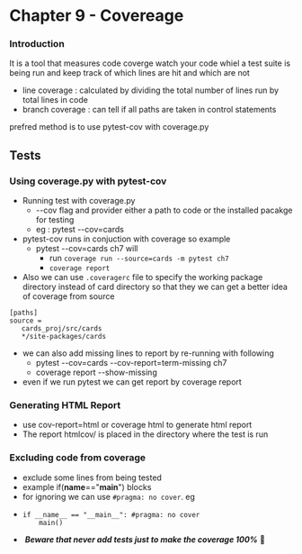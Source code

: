 # Chapter 9 - Covereage

### Introduction

It is a tool that measures code coverge watch your code whiel a test suite is being run and keep track of which lines are hit and which are not

* line coverage : calculated by dividing the total number of lines run by total lines in code
* branch coverage : can tell if all paths are taken in control statements

prefred method is to use pytest-cov with coverage.py

## Tests

### Using coverage.py with pytest-cov

* Running test with coverage.py
  * --cov flag and provider either a path to code or the installed pacakge for testing
  * eg : pytest --cov=cards
* pytest-cov runs in conjuction with coverage so example
  * pytest --cov=cards ch7 will
    * run `coverage run --source=cards -m pytest ch7`
    * `coverage report`
* Also we can use `.coveragerc` file to specify the working package directory instead of card directory so that they we can get a better idea of coverage from source

```
[paths]
source =
   cards_proj/src/cards
   */site-packages/cards
```

* we can also add missing lines to report by re-running with following
  * pytest --cov=cards --cov-report=term-missing ch7
  * coverage report --show-missing
* even if we run pytest we can get report by coverage report

### Generating HTML Report

* use cov-report=html or coverage html to generate html report
* The report htmlcov/ is placed in the directory where the test is run

### Excluding code from coverage

* exclude some lines from being tested
* example if(__name__=="__main__") blocks
* for ignoring we can use `#pragma: no cover`. eg
* ```
  if __name__ == "__main__": #pragma: no cover
      main()
  ```
* ️ ***Beware that never add tests just to make the coverage 100%***  🚀️

